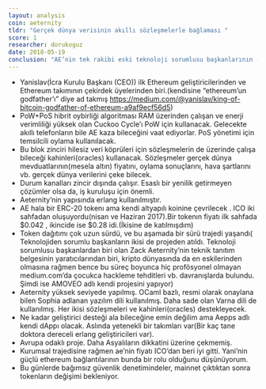 ```yaml
---
layout: analysis
coin: aeternity
tldr: "Gerçek dünya verisinin akıllı sözleşmelerle bağlaması "
score: 1
researcher: dorukoguz
date: 2018-05-19
conclusion: "AE’nin tek rakibi eski teknoloji sorumlusu başkanlarının (CTO) daha markete açılmamış solo projesi olan Amoveo"
---
```


- Yanislav(İcra Kurulu Başkanı (CEO)) ilk Ethereum geliştiricilerinden ve Ethereum takımının çekirdek üyelerinden biri.(kendisine “ethereum’un godfather’ı” diye ad takmış https://medium.com/@yanislav/king-of-bitcoin-godfather-of-ethereum-a9af9ecf56d5)
- PoW+PoS hibrit oybirliği algoritması RAM üzerinden çalışan ve enerji verimliliği yüksek olan Cuckoo Cycle’ı PoW için kullanacak. Gelecekte akıllı telefonların bile AE kaza bileceğini vaat ediyorlar. PoS yönetimi için temsilcili oylama kullanılacak.
- Bu blok zinciri hilesiz veri köprüleri için sözleşmelerin de üzerinde çalışa bileceği kahinleri(oracles) kullanacak. Sözleşmeler gerçek dünya mevduatlarının(mesela altın) fiyatını, oylama sonuçlarını, hava şartlarını vb. gerçek  dünya verilerini çeke bilecek. 
- Durum kanalları zincir dışında çalışır. Esaslı bir yenilik getirmeyen çözümler olsa da, iş kuruluşu için önemli. 
- Aeternity’nin yapısında erlang kullanılmıştır. 
- AE hala bir ERC-20 tokenı ama kendi altyapılı koinine çevrilecek . ICO iki sahfadan oluşuyordu(nisan ve Haziran 2017).Bir tokenın fiyatı ilk sahfada $0.042 , ikincide ise $0.28 idi.(İkisine de katılmışdım)
- Token dağıtımı çok uzun sürdü, ve bu aşamada bir sürü trajedi yaşandı( Teknolojiden sorumlu başkanların ikisi de projeden atıldı. Teknoloji sorumlusu başkanlardan biri olan Zack Aeternity’nin teknik tanıtım belgesinin yaratıcılarından biri, kripto dünyasında da en eskilerinden olmasına rağmen bence bu süreç boyunca hiç profösyonel olmayan medium.com’da çocukca hackleme tehditleri vb. davranışlarda bulundu. Şimdi ise AMOVEO adlı kendi projesini yapıyor)
- Aeternity yüksek seviyede yapılmış. OCaml bazlı, resmi olarak onaylana bilen Sophia adlanan yazılım dili kullanılmış. Daha sade olan Varna dili de kullanılmış. Her ikisi sözleşmeleri ve kahinleri(oracles) destekleyecek. 
- Ne kadar geliştirici desteği ala bileceğine emin değilim ama Aepps adlı kendi dAppı olacak. Aslında yetenekli bir takımları var(Bir kaç tane doktora dereceli erlang geliştiricileri var). 
- Avrupa odaklı proje. Daha Asyalıların dikkatini üzerine çekmemiş. 
- Kurumsal trajedisine rağmen ae’nin fiyatı ICO’dan beri iyi gitti. Yani’nin güçlü ethereum bağlantılarının bunda bir rolu olduğunu düşünüyorum. 
- Bu günlerde bağımsız güvenlik denetimindeler, mainnet çıktıktan sonra tokenların değişimi bekleniyor. 